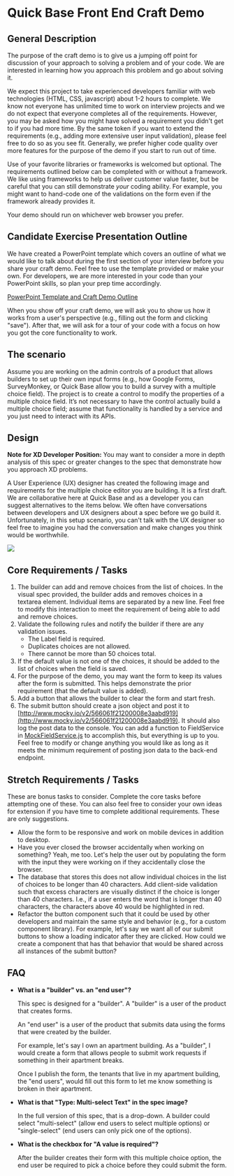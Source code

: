 # Quick Base Front End Craft Demo

## General Description

The purpose of the craft demo is to give us a jumping off point for discussion
of your approach to solving a problem and of your code. We are interested in
learning how you approach this problem and go about solving it.

We expect this project to take experienced developers familiar with web
technologies (HTML, CSS, javascript) about 1-2 hours to complete. We know not
everyone has unlimited time to work on interview projects and we do not expect
that everyone completes all of the requirements. However, you may be asked how
you might have solved a requirement you didn't get to if you had more time. By
the same token if you want to extend the requirements (e.g., adding more
extensive user input validation), please feel free to do so as you see fit.
Generally, we prefer higher code quality over more features for the purpose of
the demo if you start to run out of time.

Use of your favorite libraries or frameworks is welcomed but optional. The
requirements outlined below can be completed with or without a framework. We
like using frameworks to help us deliver customer value faster, but be careful
that you can still demonstrate _your_ coding ability. For example, you might
want to hand-code one of the validations on the form even if the framework
already provides it.

Your demo should run on whichever web browser you prefer.

## Candidate Exercise Presentation Outline

We have created a PowerPoint template which covers an outline of what we would
like to talk about during the first section of your interview before you share
your craft demo. Feel free to use the template provided or make your own. For
developers, we are more interested in your code than your PowerPoint skills, so
plan your prep time accordingly.

[PowerPoint Template and Craft Demo Outline](https://github.com/QuickBase/interview-demos/blob/gbowne-quickbase-patch-1/ui/Quickbase_CandidateExercise_PresentationTemplate.pptx)

When you show off your craft demo, we will ask you to show us how it works from
a user's perspective (e.g., filling out the form and clicking "save"). After
that, we will ask for a tour of your code with a focus on how you got the core
functionality to work.

## The scenario

Assume you are working on the admin controls of a product that allows builders
to set up their own input forms (e.g., how Google Forms, SurveyMonkey, or Quick
Base allow you to build a survey with a multiple choice field). The project is
to create a control to modify the properties of a multiple choice field. It’s
not necessary to have the control actually build a multiple choice field; assume
that functionality is handled by a service and you just need to interact with
its APIs.

## Design

**Note for XD Developer Position:** You may want to consider a more in depth
analysis of this spec or greater changes to the spec that demonstrate how you
approach XD problems.

A User Experience (UX) designer has created the following image and requirements
for the multiple choice editor you are building. It is a first draft. We are
collaborative here at Quick Base and as a developer you can suggest alternatives
to the items below. We often have conversations between developers and UX
designers about a spec before we go build it. Unfortunately, in this setup
scenario, you can't talk with the UX designer so feel free to imagine you had
the conversation and make changes you think would be worthwhile.

![](https://github.com/QuickBase/interview-demos/blob/master/php/php-craft-demo-form.png)

## Core Requirements / Tasks

1. The builder can add and remove choices from the list of choices. In the visual spec
   provided, the builder adds and removes choices in a textarea element.
   Individual items are separated by a new line. Feel free to modify this
   interaction to meet the requirement of being able to add and remove choices.
1. Validate the following rules and notify the builder if there are any
   validation issues.
   * The Label field is required.
   * Duplicates choices are not allowed.
   * There cannot be more than 50 choices total.
1. If the default value is not one of the choices, it should be added to the
   list of choices when the field is saved.
1. For the purpose of the demo, you may want the form to keep its values after
   the form is submitted. This helps demonstrate the prior requirement (that the
   default value is added).
1. Add a button that allows the builder to clear the form and start fresh.
1. The submit button should create a json object and post it to
   [http://www.mocky.io/v2/566061f21200008e3aabd919](http://www.mocky.io/v2/566061f21200008e3aabd919).
   It should also log the post data to the console. You can add a function to
   FieldService in
   [MockFieldService.js](https://github.com/QuickBase/interview-demos/blob/master/ui/js/MockService.js)
   to accomplish this, but everything is up to you. Feel free to modify or
   change anything you would like as long as it meets the minimum requirement of
   posting json data to the back-end endpoint.

## Stretch Requirements / Tasks

These are bonus tasks to consider. Complete the core tasks before attempting one
of these. You can also feel free to consider your own ideas for extension if you
have time to complete additional requirements. These are only suggestions.

* Allow the form to be responsive and work on mobile devices in addition to
  desktop.
* Have you ever closed the browser accidentally when working on something? Yeah,
  me too. Let's help the user out by populating the form with the input they
  were working on if they accidentally close the browser.
* The database that stores this does not allow individual choices in the list of
  choices to be longer than 40 characters. Add client-side validation such that
  excess characters are visually distinct if the choice is longer than 40
  characters. I.e., if a user enters the word that is longer than 40 characters,
  the characters above 40 would be highlighted in red.
* Refactor the button component such that it could be used by other developers
  and maintain the same style and behavior (e.g., for a custom component
  library). For example, let's say we want all of our submit buttons to show a
  loading indicator after they are clicked. How could we create a component that
  has that behavior that would be shared across all instances of the submit
  button?

## FAQ

* **What is a "builder" vs. an "end user"?**

  This spec is designed for a "builder". A "builder" is a user of the product
  that creates forms.

  An "end user" is a user of the product that submits data using the forms that
  were created by the builder.

  For example, let's say I own an apartment building. As a "builder", I would
  create a form that allows people to submit work requests if something in their
  apartment breaks.

  Once I publish the form, the tenants that live in my apartment building, the
  "end users", would fill out this form to let me know something is broken in
  their apartment.

* **What is that "Type: Multi-select Text" in the spec image?**

  In the full version of this spec, that is a drop-down. A builder could select
  "multi-select" (allow end users to select multiple options) or "single-select"
  (end users can only pick one of the options).

* **What is the checkbox for "A value is required"?**

  After the builder creates their form with this multiple choice option, the end
  user be required to pick a choice before they could submit the form.
